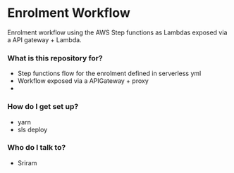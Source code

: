 # Enrolment Workflow #

Enrolment workflow using the AWS Step functions as Lambdas exposed via a API gateway + Lambda.

### What is this repository for? ###

* Step functions flow for the enrolment defined in serverless yml
* Workflow exposed via a APIGateway + proxy
* 

### How do I get set up? ###

* yarn
* sls deploy

### Who do I talk to? ###

* Sriram
